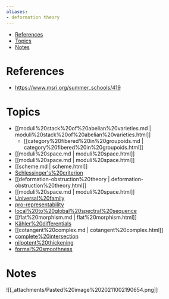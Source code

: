 ```yaml
---
aliases:
- deformation theory
---
```


-   [References](#references)
-   [Topics](#topics)
-   [Notes](#notes)














# References

-   <https://www.msri.org/summer_schools/419>

# Topics

-   [[moduli%20stack%20of%20abelian%20varieties.md | moduli%20stack%20of%20abelian%20varieties.html]]
    -   [[category%20fibered%20in%20groupoids.md | category%20fibered%20in%20groupoids.html]]
-   [[moduli%20space.md | moduli%20space.html]]
-   [[moduli%20space.md | moduli%20space.html]]
-   [[scheme.md | scheme.html]]
-   [Schlessinger's%20criterion](Schlessinger's%20criterion)
-   [[deformation-obstruction%20theory | deformation-obstruction%20theory.html]]
-   [[moduli%20space.md | moduli%20space.html]]
-   [Universal%20family](Universal%20family)
-   [pro-representability](pro-representability)
-   [local%20to%20global%20spectral%20sequence](local%20to%20global%20spectral%20sequence)
-   [[flat%20morphism.md | flat%20morphism.html]]
-   [Kähler%20differentials](Kähler%20differentials)
-   [[cotangent%20complex.md | cotangent%20complex.html]]
-   [complete%20intersection](complete%20intersection)
-   [nilpotent%20thickening](nilpotent%20thickening)
-   [formal%20smoothness](formal%20smoothness)

# Notes

![[_attachments/Pasted%20image%2020211002190654.png]]
